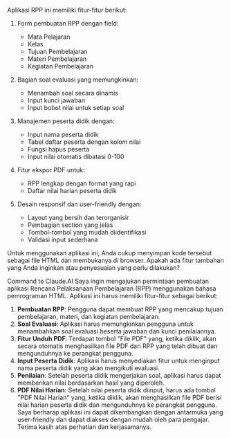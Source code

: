 Aplikasi RPP ini memiliki fitur-fitur berikut:

1. Form pembuatan RPP dengan field:
   - Mata Pelajaran
   - Kelas
   - Tujuan Pembelajaran
   - Materi Pembelajaran
   - Kegiatan Pembelajaran

2. Bagian soal evaluasi yang memungkinkan:
   - Menambah soal secara dinamis
   - Input kunci jawaban
   - Input bobot nilai untuk setiap soal

3. Manajemen peserta didik dengan:
   - Input nama peserta didik
   - Tabel daftar peserta dengan kolom nilai
   - Fungsi hapus peserta
   - Input nilai otomatis dibatasi 0-100

4. Fitur ekspor PDF untuk:
   - RPP lengkap dengan format yang rapi
   - Daftar nilai harian peserta didik

5. Desain responsif dan user-friendly dengan:
   - Layout yang bersih dan terorganisir
   - Pembagian section yang jelas
   - Tombol-tombol yang mudah diidentifikasi
   - Validasi input sederhana

Untuk menggunakan aplikasi ini, Anda cukup menyimpan kode tersebut sebagai file HTML dan membukanya di browser. Apakah ada fitur tambahan yang Anda inginkan atau penyesuaian yang perlu dilakukan?

Command to Claude.AI
Saya ingin mengajukan permintaan pembuatan aplikasi Rencana Pelaksanaan Pembelajaran (RPP) menggunakan bahasa pemrograman HTML. Aplikasi ini harus memiliki fitur-fitur sebagai berikut:
1. **Pembuatan RPP**: Pengguna dapat membuat RPP yang mencakup tujuan pembelajaran, materi, dan kegiatan pembelajaran.
2. **Soal Evaluasi**: Aplikasi harus memungkinkan pengguna untuk menambahkan soal evaluasi beserta jawaban dan kunci penilaiannya.
3. **Fitur Unduh PDF**: Terdapat tombol "File PDF" yang, ketika diklik, akan secara otomatis menghasilkan file PDF dari RPP yang telah dibuat dan mengunduhnya ke perangkat pengguna.
4. **Input Peserta Didik**: Aplikasi harus menyediakan fitur untuk menginput nama peserta didik yang akan mengikuti evaluasi.
5. **Penilaian**: Setelah peserta didik mengerjakan soal, aplikasi harus dapat memberikan nilai berdasarkan hasil yang diperoleh.
6. **PDF Nilai Harian**: Setelah nilai peserta didik diinput, harus ada tombol "PDF Nilai Harian" yang, ketika diklik, akan menghasilkan file PDF berisi nilai harian peserta didik dan mengunduhnya ke perangkat pengguna.
Saya berharap aplikasi ini dapat dikembangkan dengan antarmuka yang user-friendly dan dapat diakses dengan mudah oleh para pengajar. Terima kasih atas perhatian dan kerjasamanya.
